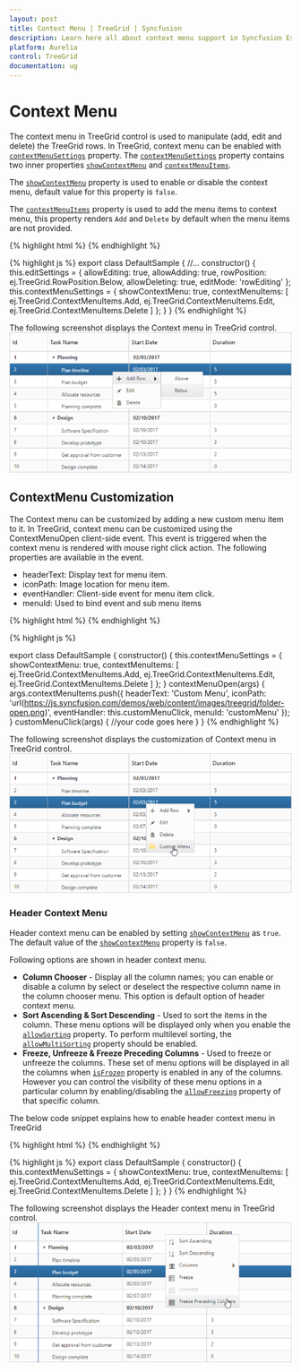 ```yaml
---
layout: post
title: Context Menu | TreeGrid | Syncfusion
description: Learn here all about context menu support in Syncfusion EssentialAurelia TreeGrid control it's elements and more.
platform: Aurelia
control: TreeGrid
documentation: ug
---
```


# Context Menu

The context menu in TreeGrid control is used to manipulate (add, edit and delete) the TreeGrid rows. In TreeGrid, context menu can be enabled with [`contextMenuSettings`](https://help.syncfusion.com/api/js/ejtreegrid#members:contextmenusettings) property. The [`contextMenuSettings`](https://help.syncfusion.com/api/js/ejtreegrid#members:contextmenusettings) property contains two inner properties [`showContextMenu`](https://help.syncfusion.com/api/js/ejtreegrid#members:contextmenusettings-showcontextmenu) and [`contextMenuItems`](https://help.syncfusion.com/api/js/ejtreegrid#members:contextmenusettings-contextmenuitems).

The [`showContextMenu`](https://help.syncfusion.com/api/js/ejtreegrid#members:contextmenusettings-showcontextmenu) property is used to enable or disable the context menu, default value for this property is `false`.

The [`contextMenuItems`](https://help.syncfusion.com/api/js/ejtreegrid#members:contextmenusettings-contextmenuitems) property is used to add the menu items to context menu, this property renders `Add` and `Delete` by default when the menu items are not provided.

{% highlight html %}
<template>
    <div style="padding:10px;">
        <ej-tree-grid 
            e-widget.bind="TreeGrid"
            id="TreeGrid"
            e-allow-sorting="true"
            e-allow-multi-sorting="true"
            e-edit-settings.bind="editSettings"
            e-context-menu-settings.bind="contextMenuSettings"
            >
        </ej-tree-grid>
    </div>
</template>
{% endhighlight %}

{% highlight js %}
export class DefaultSample {
    //...
    constructor() {
      this.editSettings = {
        allowEditing: true,
        allowAdding: true,
        rowPosition: ej.TreeGrid.RowPosition.Below,
        allowDeleting: true,
        editMode: 'rowEditing'
      };
      this.contextMenuSettings = {
        showContextMenu: true,
        contextMenuItems: [
          ej.TreeGrid.ContextMenuItems.Add,
          ej.TreeGrid.ContextMenuItems.Edit,
          ej.TreeGrid.ContextMenuItems.Delete
        ]
      };
    }
}
{% endhighlight %}

The following screenshot displays the Context menu in TreeGrid control.
![](ContextMenu_images/ContextMenu_default.png)

## ContextMenu Customization

The Context menu can be customized by adding a new custom menu item to it. In TreeGrid, context menu can be customized using the ContextMenuOpen client-side event. This event is triggered when the context menu is rendered with mouse right click action. The following properties are available in the event.

* headerText: Display text for menu item.
* iconPath: Image location for menu item.
* eventHandler: Client-side event for menu item click.
* menuId: Used to bind event and sub menu items

{% highlight html %}
<template>
    <div style="padding:10px;">
        <ej-tree-grid 
            e-widget.bind="TreeGrid"
            id="TreeGrid"
            e-allow-sorting="true"
            e-allow-multi-sorting="true"
            e-context-menu-settings.bind="contextMenuSettings"
            e-on-context-menu-open.delegate="contextMenuOpen($event.detail)"
            >
        </ej-tree-grid>
    </div>
</template>
{% endhighlight %}

{% highlight js %}

export class DefaultSample {
    constructor() {
      this.contextMenuSettings = {
        showContextMenu: true,
        contextMenuItems: [
          ej.TreeGrid.ContextMenuItems.Add,
          ej.TreeGrid.ContextMenuItems.Edit,
          ej.TreeGrid.ContextMenuItems.Delete
        ]
      };
    }
    contextMenuOpen(args) {
      args.contextMenuItems.push({
        headerText: 'Custom Menu',
        iconPath: 'url(https://js.syncfusion.com/demos/web/content/images/treegrid/folder-open.png)',
        eventHandler: this.customMenuClick,
        menuId: 'customMenu'
      });
    }
    customMenuClick(args) {
      //your code goes here
    }
}
{% endhighlight %}

The following screenshot displays the customization of Context menu in TreeGrid control.
![](ContextMenu_images/ContextMenu_custom.png)

### Header Context Menu
Header context menu can be enabled by setting [`showContextMenu`](https://help.syncfusion.com/api/js/ejtreegrid#members:contextmenusettings-showcontextmenu) as `true`. The default value of the [`showContextMenu`](https://help.syncfusion.com/api/js/ejtreegrid#members:contextmenusettings-showcontextmenu) property is `false`.

Following options are shown in header context menu. 

* **Column Chooser** - Display all the column names; you can enable or disable a column by select or deselect the respective column name in the column chooser menu. This option is default option of header context menu.
* **Sort Ascending & Sort Descending** - Used to sort the items in the column. These menu options will be displayed only when you enable the [`allowSorting`](https://help.syncfusion.com/api/js/ejtreegrid#members:allowsorting "allowSorting") property. To perform multilevel sorting, the [`allowMultiSorting`](https://help.syncfusion.com/api/js/ejtreegrid#members:allowmultisorting "allowMultiSorting") property should be enabled.
* **Freeze, Unfreeze & Freeze Preceding Columns** - Used to freeze or unfreeze the columns. These set of menu options will be displayed in all the columns when [`isFrozen`](https://help.syncfusion.com/api/js/ejtreegrid#members:columns-isfrozen "isFrozen") property is enabled in any of the columns. However you can control the visibility of these menu options in a particular column by enabling/disabling the [`allowFreezing`](https://help.syncfusion.com/api/js/ejtreegrid#members:columns-allowfreezing "allowFreezing") property of that specific column.

The below code snippet explains how to enable header context menu in TreeGrid

{% highlight html %}
<template>
    <div style="padding:10px;">
        <ej-tree-grid 
            e-widget.bind="TreeGrid"
            id="TreeGrid"
            e-allow-sorting="true"
            e-allow-multi-sorting="true"
            e-context-menu-settings.bind="contextMenuSettings"
            >
        </ej-tree-grid>
    </div>
</template>
{% endhighlight %}

{% highlight js %}
export class DefaultSample {
    constructor() {
      this.contextMenuSettings = {
        showContextMenu: true,
        contextMenuItems: [
          ej.TreeGrid.ContextMenuItems.Add,
          ej.TreeGrid.ContextMenuItems.Edit,
          ej.TreeGrid.ContextMenuItems.Delete
        ]
      };
    }
}
{% endhighlight %}

The following screenshot displays the Header context menu in TreeGrid control.
![](ContextMenu_images/ContextMenu_headermenu.png)

